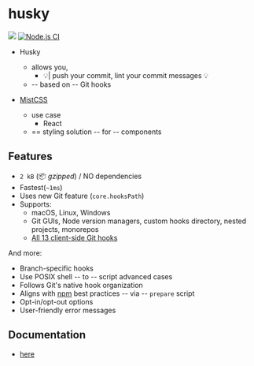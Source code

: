 # husky

[![](https://img.shields.io/npm/dm/husky.svg?style=flat)](https://www.npmjs.org/package/husky) [![Node.js CI](https://github.com/typicode/husky/workflows/Node.js%20CI/badge.svg)](https://github.com/typicode/husky/actions)

* Husky
  * allows you, 
    * 💡| push your commit, lint your commit messages 💡
  * -- based on -- Git hooks

* [MistCSS](https://github.com/typicode/mistcss)
  * use case
    * React
  * == styling solution -- for -- components 

## Features

- `2 kB` (📦 _gzipped_) / NO dependencies
- Fastest(`~1ms`)
- Uses new Git feature (`core.hooksPath`)
- Supports:
  - macOS, Linux, Windows
  - Git GUIs, Node version managers, custom hooks directory, nested projects, monorepos
  - [All 13 client-side Git hooks](https://git-scm.com/docs/githooks)

And more:

- Branch-specific hooks
- Use POSIX shell -- to -- script advanced cases
- Follows Git's native hook organization
- Aligns with [npm](https://docs.npmjs.com/cli/v10/using-npm/scripts#best-practices) best practices -- via -- `prepare` script
- Opt-in/opt-out options
- User-friendly error messages

## Documentation

* [here](docs/)
